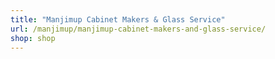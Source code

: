 ```yaml
---
title: "Manjimup Cabinet Makers & Glass Service"
url: /manjimup/manjimup-cabinet-makers-and-glass-service/
shop: shop
---
```

